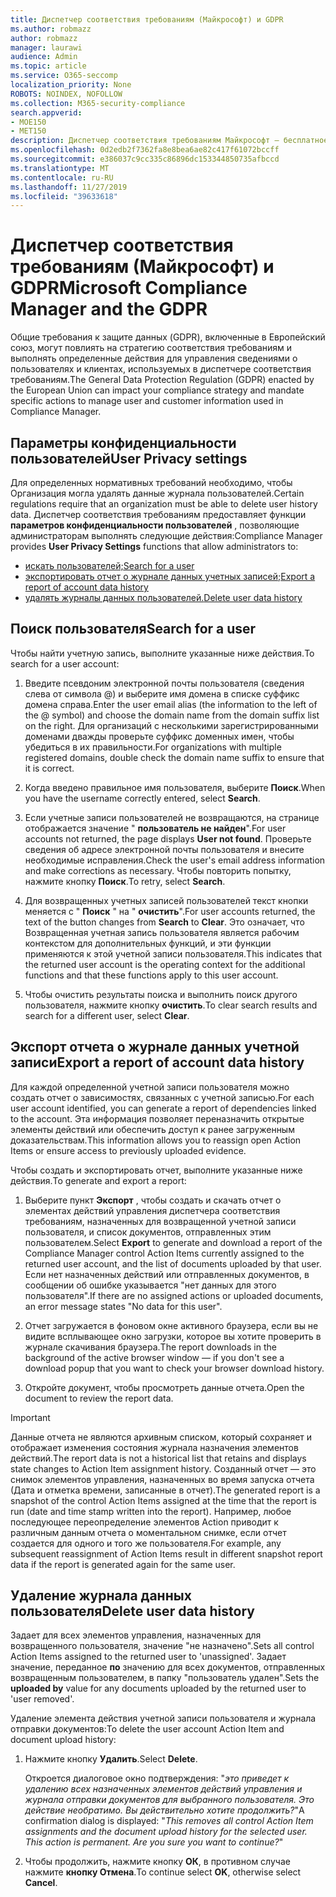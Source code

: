 ```yaml
---
title: Диспетчер соответствия требованиям (Майкрософт) и GDPR
ms.author: robmazz
author: robmazz
manager: laurawi
audience: Admin
ms.topic: article
ms.service: O365-seccomp
localization_priority: None
ROBOTS: NOINDEX, NOFOLLOW
ms.collection: M365-security-compliance
search.appverid:
- MOE150
- MET150
description: Диспетчер соответствия требованиям Майкрософт — бесплатное средство оценки рисков на основе рабочих процессов на портале доверия службы Майкрософт. Диспетчер соответствия требованиям позволяет отслеживать, назначать и проверять нормативные действия, связанные с облачными службами Майкрософт.
ms.openlocfilehash: 0d2edb2f7362fa8e8bea6ae82c417f61072bccff
ms.sourcegitcommit: e386037c9cc335c86896dc153344850735afbccd
ms.translationtype: MT
ms.contentlocale: ru-RU
ms.lasthandoff: 11/27/2019
ms.locfileid: "39633618"
---
```

# <a name="microsoft-compliance-manager-and-the-gdpr"></a><span data-ttu-id="fe4b3-104">Диспетчер соответствия требованиям (Майкрософт) и GDPR</span><span class="sxs-lookup"><span data-stu-id="fe4b3-104">Microsoft Compliance Manager and the GDPR</span></span>

<span data-ttu-id="fe4b3-105">Общие требования к защите данных (GDPR), включенные в Европейский союз, могут повлиять на стратегию соответствия требованиям и выполнять определенные действия для управления сведениями о пользователях и клиентах, используемых в диспетчере соответствия требованиям.</span><span class="sxs-lookup"><span data-stu-id="fe4b3-105">The General Data Protection Regulation (GDPR) enacted by the European Union can impact your compliance strategy and mandate specific actions to manage user and customer information used in Compliance Manager.</span></span>

## <a name="user-privacy-settings"></a><span data-ttu-id="fe4b3-106">Параметры конфиденциальности пользователей</span><span class="sxs-lookup"><span data-stu-id="fe4b3-106">User Privacy settings</span></span>

<span data-ttu-id="fe4b3-107">Для определенных нормативных требований необходимо, чтобы Организация могла удалять данные журнала пользователей.</span><span class="sxs-lookup"><span data-stu-id="fe4b3-107">Certain regulations require that an organization must be able to delete user history data.</span></span> <span data-ttu-id="fe4b3-108">Диспетчер соответствия требованиям предоставляет функции **параметров конфиденциальности пользователей** , позволяющие администраторам выполнять следующие действия:</span><span class="sxs-lookup"><span data-stu-id="fe4b3-108">Compliance Manager provides **User Privacy Settings** functions that allow administrators to:</span></span>
  
- [<span data-ttu-id="fe4b3-109">искать пользователей;</span><span class="sxs-lookup"><span data-stu-id="fe4b3-109">Search for a user</span></span>](#search-for-a-user)
- [<span data-ttu-id="fe4b3-110">экспортировать отчет о журнале данных учетных записей;</span><span class="sxs-lookup"><span data-stu-id="fe4b3-110">Export a report of account data history</span></span>](#export-a-report-of-account-data-history)
- [<span data-ttu-id="fe4b3-111">удалять журналы данных пользователей.</span><span class="sxs-lookup"><span data-stu-id="fe4b3-111">Delete user data history</span></span>](#delete-user-data-history)
  
## <a name="search-for-a-user"></a><span data-ttu-id="fe4b3-112">Поиск пользователя</span><span class="sxs-lookup"><span data-stu-id="fe4b3-112">Search for a user</span></span>

<span data-ttu-id="fe4b3-113">Чтобы найти учетную запись, выполните указанные ниже действия.</span><span class="sxs-lookup"><span data-stu-id="fe4b3-113">To search for a user account:</span></span>
  
1. <span data-ttu-id="fe4b3-114">Введите псевдоним электронной почты пользователя (сведения слева от символа @) и выберите имя домена в списке суффикс домена справа.</span><span class="sxs-lookup"><span data-stu-id="fe4b3-114">Enter the user email alias (the information to the left of the @ symbol) and choose the domain name from the  domain suffix list on the right.</span></span> <span data-ttu-id="fe4b3-115">Для организаций с несколькими зарегистрированными доменами дважды проверьте суффикс доменных имен, чтобы убедиться в их правильности.</span><span class="sxs-lookup"><span data-stu-id="fe4b3-115">For organizations with multiple registered domains, double check the domain name suffix to ensure that it is correct.</span></span>

2. <span data-ttu-id="fe4b3-116">Когда введено правильное имя пользователя, выберите **Поиск**.</span><span class="sxs-lookup"><span data-stu-id="fe4b3-116">When you have the username correctly entered, select **Search**.</span></span>

3. <span data-ttu-id="fe4b3-117">Если учетные записи пользователей не возвращаются, на странице отображается значение " **пользователь не найден**".</span><span class="sxs-lookup"><span data-stu-id="fe4b3-117">For user accounts not returned, the page displays **User not found**.</span></span> <span data-ttu-id="fe4b3-118">Проверьте сведения об адресе электронной почты пользователя и внесите необходимые исправления.</span><span class="sxs-lookup"><span data-stu-id="fe4b3-118">Check the user's email address information and make corrections as necessary.</span></span> <span data-ttu-id="fe4b3-119">Чтобы повторить попытку, нажмите кнопку **Поиск**.</span><span class="sxs-lookup"><span data-stu-id="fe4b3-119">To retry, select **Search**.</span></span>

4. <span data-ttu-id="fe4b3-120">Для возвращенных учетных записей пользователей текст кнопки меняется с " **Поиск** " на " **очистить**".</span><span class="sxs-lookup"><span data-stu-id="fe4b3-120">For user accounts returned, the text of the button changes from **Search** to **Clear**.</span></span> <span data-ttu-id="fe4b3-121">Это означает, что Возвращенная учетная запись пользователя является рабочим контекстом для дополнительных функций, и эти функции применяются к этой учетной записи пользователя.</span><span class="sxs-lookup"><span data-stu-id="fe4b3-121">This indicates that the returned user account is the operating context for the additional functions and that these functions apply to this user account.</span></span>

5. <span data-ttu-id="fe4b3-122">Чтобы очистить результаты поиска и выполнить поиск другого пользователя, нажмите кнопку **очистить**.</span><span class="sxs-lookup"><span data-stu-id="fe4b3-122">To clear search results and search for a different user, select **Clear**.</span></span>

## <a name="export-a-report-of-account-data-history"></a><span data-ttu-id="fe4b3-123">Экспорт отчета о журнале данных учетной записи</span><span class="sxs-lookup"><span data-stu-id="fe4b3-123">Export a report of account data history</span></span>

<span data-ttu-id="fe4b3-124">Для каждой определенной учетной записи пользователя можно создать отчет о зависимостях, связанных с учетной записью.</span><span class="sxs-lookup"><span data-stu-id="fe4b3-124">For each user account identified, you can generate a report of dependencies linked to the account.</span></span> <span data-ttu-id="fe4b3-125">Эта информация позволяет переназначить открытые элементы действий или обеспечить доступ к ранее загруженным доказательствам.</span><span class="sxs-lookup"><span data-stu-id="fe4b3-125">This information allows you to reassign open Action Items or ensure access to previously uploaded evidence.</span></span>
  
 <span data-ttu-id="fe4b3-126">Чтобы создать и экспортировать отчет, выполните указанные ниже действия.</span><span class="sxs-lookup"><span data-stu-id="fe4b3-126">To generate and export a report:</span></span>
  
1. <span data-ttu-id="fe4b3-127">Выберите пункт **Экспорт** , чтобы создать и скачать отчет о элементах действий управления диспетчера соответствия требованиям, назначенных для возвращенной учетной записи пользователя, и список документов, отправленных этим пользователем.</span><span class="sxs-lookup"><span data-stu-id="fe4b3-127">Select **Export** to generate and download a report of the Compliance Manager control Action Items currently assigned to the returned user account, and the list of documents uploaded by that user.</span></span> <span data-ttu-id="fe4b3-128">Если нет назначенных действий или отправленных документов, в сообщении об ошибке указывается "нет данных для этого пользователя".</span><span class="sxs-lookup"><span data-stu-id="fe4b3-128">If there are no assigned actions or uploaded documents, an error message states "No data for this user".</span></span>

2. <span data-ttu-id="fe4b3-129">Отчет загружается в фоновом окне активного браузера, если вы не видите всплывающее окно загрузки, которое вы хотите проверить в журнале скачивания браузера.</span><span class="sxs-lookup"><span data-stu-id="fe4b3-129">The report downloads in the background of the active browser window — if you don't see a download popup that you want to check your browser download history.</span></span>

3. <span data-ttu-id="fe4b3-130">Откройте документ, чтобы просмотреть данные отчета.</span><span class="sxs-lookup"><span data-stu-id="fe4b3-130">Open the document to review the report data.</span></span>

> [!IMPORTANT]
> <span data-ttu-id="fe4b3-131">Данные отчета не являются архивным списком, который сохраняет и отображает изменения состояния журнала назначения элементов действий.</span><span class="sxs-lookup"><span data-stu-id="fe4b3-131">The report data is not a historical list that retains and displays state changes to Action Item assignment history.</span></span> <span data-ttu-id="fe4b3-132">Созданный отчет — это снимок элементов управления, назначенных во время запуска отчета (Дата и отметка времени, записанные в отчет).</span><span class="sxs-lookup"><span data-stu-id="fe4b3-132">The generated report is a snapshot of the control Action Items assigned at the time that the report is run (date and time stamp written into the report).</span></span> <span data-ttu-id="fe4b3-133">Например, любое последующее переопределение элементов Action приводит к различным данным отчета о моментальном снимке, если отчет создается для одного и того же пользователя.</span><span class="sxs-lookup"><span data-stu-id="fe4b3-133">For example, any subsequent reassignment of Action Items result in different snapshot report data if the report is generated again for the same user.</span></span>
  
## <a name="delete-user-data-history"></a><span data-ttu-id="fe4b3-134">Удаление журнала данных пользователя</span><span class="sxs-lookup"><span data-stu-id="fe4b3-134">Delete user data history</span></span>

<span data-ttu-id="fe4b3-135">Задает для всех элементов управления, назначенных для возвращенного пользователя, значение "не назначено".</span><span class="sxs-lookup"><span data-stu-id="fe4b3-135">Sets all control Action Items assigned to the returned user to 'unassigned'.</span></span> <span data-ttu-id="fe4b3-136">Задает значение, переданное **по** значению для всех документов, отправленных возвращенным пользователем, в папку "пользователь удален".</span><span class="sxs-lookup"><span data-stu-id="fe4b3-136">Sets the **uploaded by** value for any documents uploaded by the returned user to 'user removed'.</span></span>
  
<span data-ttu-id="fe4b3-137">Удаление элемента действия учетной записи пользователя и журнала отправки документов:</span><span class="sxs-lookup"><span data-stu-id="fe4b3-137">To delete the user account Action Item and document upload history:</span></span>
  
1. <span data-ttu-id="fe4b3-138">Нажмите кнопку **Удалить**.</span><span class="sxs-lookup"><span data-stu-id="fe4b3-138">Select **Delete**.</span></span>

    <span data-ttu-id="fe4b3-139">Откроется диалоговое окно подтверждения: "*это приведет к удалению всех назначенных элементов действий управления и журнала отправки документов для выбранного пользователя. Это действие необратимо. Вы действительно хотите продолжить?*"</span><span class="sxs-lookup"><span data-stu-id="fe4b3-139">A confirmation dialog is displayed: "*This removes all control Action Item assignments and the document upload history for the selected user. This action is permanent. Are you sure you want to continue?*"</span></span>

2. <span data-ttu-id="fe4b3-140">Чтобы продолжить, нажмите кнопку **ОК**, в противном случае нажмите **кнопку Отмена**.</span><span class="sxs-lookup"><span data-stu-id="fe4b3-140">To continue select **OK**, otherwise select **Cancel**.</span></span>
